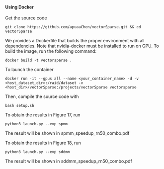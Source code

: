 #### Using Docker

Get the source code
```shell
git clone https://github.com/apuaaChen/vectorSparse.git && cd vectorSparse
```

We provides a Dockerfile that builds the proper environment with all dependencies. Note that nvidia-docker must be installed to run on GPU. To build the image, run the following command:
```shell
docker build -t vectorsparse .
```
To launch the container
```shell
docker run -it --gpus all --name <your_container_name> -d -v <host_dataset_dir>:/raid/dataset -v <host_dir>/vectorSparse:/projects/vectorSparse vectorsparse
```
Then, compile the source code with
```shell
bash setup.sh
```
To obtain the results in Figure 17, run
```shell
python3 launch.py --exp spmm
```
The result will be shown in spmm_speedup_rn50_combo.pdf

To obtain the results in Figure 18, run
```shell
python3 launch.py --exp sddmm
```
The result will be shown in sddmm_speedup_rn50_combo.pdf